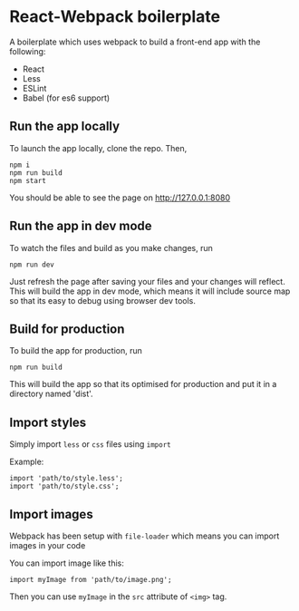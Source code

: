 # React-Webpack boilerplate

A boilerplate which uses webpack to build a front-end app with the following:
* React
* Less
* ESLint
* Babel (for es6 support)

## Run the app locally

To launch the app locally, clone the repo. Then,
```
npm i
npm run build
npm start
```
You should be able to see the page on http://127.0.0.1:8080

## Run the app in dev mode

To watch the files and build as you make changes, run
```
npm run dev
```
Just refresh the page after saving your files and your changes will reflect.
This will build the app in dev mode, which means it will include source map so that its easy to debug using browser dev tools.

## Build for production

To build the app for production, run
```
npm run build
```
This will build the app so that its optimised for production and put it in a directory named 'dist'.

## Import styles

Simply import `less` or `css` files using `import`

Example:
```
import 'path/to/style.less';
import 'path/to/style.css';
```

## Import images

Webpack has been setup with `file-loader` which means you can import images in your code

You can import image like this:
```
import myImage from 'path/to/image.png';
```
Then you can use `myImage` in the `src` attribute of `<img>` tag.
